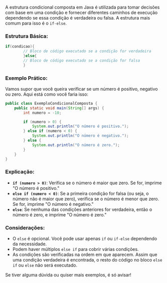 A estrutura condicional composta em Java é utilizada para tomar decisões com base em uma condição e fornecer diferentes
caminhos de execução dependendo se essa condição é verdadeira ou falsa. A estrutura mais comum para isso é o `if-else`.

### Estrutura Básica:

```java
if(condicao){
        // Bloco de código executado se a condição for verdadeira
        }else{
        // Bloco de código executado se a condição for falsa
        }
```

### Exemplo Prático:

Vamos supor que você queira verificar se um número é positivo, negativo ou zero. Aqui está como você faria isso:

```java
public class ExemploCondicionalComposta {
    public static void main(String[] args) {
        int numero = -10;

        if (numero > 0) {
            System.out.println("O número é positivo.");
        } else if (numero < 0) {
            System.out.println("O número é negativo.");
        } else {
            System.out.println("O número é zero.");
        }
    }
}
```

### Explicação:

- **`if (numero > 0)`**: Verifica se o número é maior que zero. Se for, imprime "O número é positivo."
- **`else if (numero < 0)`**: Se a primeira condição for falsa (ou seja, o número não é maior que zero), verifica se o
  número é menor que zero. Se for, imprime "O número é negativo."
- **`else`**: Se nenhuma das condições anteriores for verdadeira, então o número é zero, e imprime "O número é zero."

### Considerações:

- O `else` é opcional. Você pode usar apenas `if` ou `if-else` dependendo da necessidade.
- Podem haver múltiplos `else if` para cobrir várias condições.
- As condições são verificadas na ordem em que aparecem. Assim que uma condição verdadeira é encontrada, o resto do
  código no bloco `else if` ou `else` não será executado.

Se tiver alguma dúvida ou quiser mais exemplos, é só avisar!